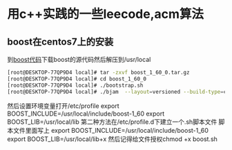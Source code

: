 # 用c++实践的一些leecode,acm算法

## boost在centos7上的安装
到[boost代码](http://sourceforge.net/projects/boost/files/boost)下载boost的源代码然后解压到/usr/local
``` bash
[root@DESKTOP-77QP9D4 local]# tar -zxvf boost_1_60_0.tar.gz
[root@DESKTOP-77QP9D4 local]# cd boost_1_60_0
[root@DESKTOP-77QP9D4 local]# ./bootstrap.sh
[root@DESKTOP-77QP9D4 local]# ./bjam  --layout=versioned --build-type=complete --toolset=gcc install  #这一步时间比较长
```

然后设置环境变量打开/etc/profile
export BOOST_INCLUDE=/usr/local/include/boost-1_60
export BOOST_LIB=/usr/local/lib
第二种方法在/etc/profile.d下建立一个.sh脚本文件
脚本文件里面写上
export BOOST_INCLUDE=/usr/local/include/boost-1_60
export BOOST_LIB=/usr/local/lib+x
然后记得给文件授权chmod +x boost.sh

